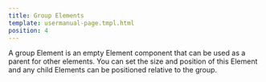 ```yaml
---
title: Group Elements
template: usermanual-page.tmpl.html
position: 4
---
```


A group Element is an empty Element component that can be used as a parent for other elements. You can set the size and position of this Element and any child Elements can be positioned relative to the group.

